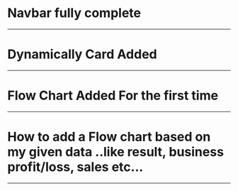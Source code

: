 # Navbar fully complete
___________________________
# Dynamically Card Added
___________________________
# Flow Chart Added For the first time
___________________________
# How to add a Flow chart based on my given data ..like result, business profit/loss, sales etc...
___________________________
